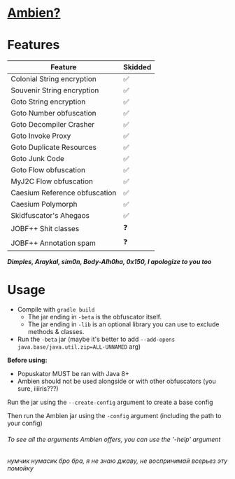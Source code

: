 # [Ambien?](https://github.com/iiiiiiiris/Ambien)

# Features
| Feature                       | Skidded |
|-------------------------------|---------|
| Colonial String encryption    | ✅       |
| Souvenir String encryption    | ✅       |
| Goto String encryption        | ✅       |
| Goto Number obfuscation       | ✅       |
| Goto Decompiler Crasher       | ✅       |
| Goto Invoke Proxy             | ✅       |
| Goto Duplicate Resources      | ✅       |
| Goto Junk Code                | ✅       |
| Goto Flow obfuscation         | ✅       |
| MyJ2C Flow obfuscation        | ✅       |
| Caesium Reference obfuscation | ✅       |
| Caesium Polymorph             | ✅       |
| Skidfuscator's Ahegaos        | ✅       |
| JOBF++ Shit classes           | ❓       |
| JOBF++ Annotation spam        | ❓       |

**_Dimples, Araykal, sim0n, Body-Alh0ha, 0x150, I apologize to you too_**

# Usage
* Compile with `gradle build`
  * The jar ending in `-beta` is the obfuscator itself.
  * The jar ending in `-lib` is an optional library you can use to exclude methods & classes.
* Run the `-beta` jar (maybe it's better to add `--add-opens java.base/java.util.zip=ALL-UNNAMED` arg)

**Before using:**
* Popuskator MUST be ran with Java 8+
* Ambien should not be used alongside or with other obfuscators (you sure, iiiiris???)

Run the jar using the `--create-config` argument to create a base config

Then run the Ambien jar using the `-config` argument (including the path to your config)

###### To see all the arguments Ambien offers, you can use the '-help' argument


###### нумчик нумасик бро бра, я не знаю джаву, не воспринимай всерьез эту помойку